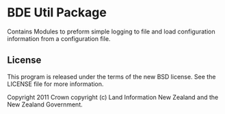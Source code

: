 # BDE Util Package

Contains Modules to preform simple logging to file and load configuration
information from a configuration file. 

## License

This program is released under the terms of the new BSD license. See the 
LICENSE file for more information.

Copyright 2011 Crown copyright (c) Land Information New Zealand and the New
Zealand Government.
